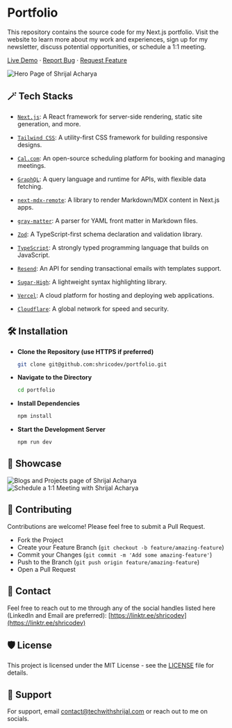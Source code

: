 # Portfolio

This repository contains the source code for my Next.js portfolio. Visit the
website to learn more about my work and experiences, sign up for my newsletter,
discuss potential opportunities, or schedule a 1:1 meeting.

[Live Demo](https://www.techwithshrijal.com) ·
[Report Bug](https://github.com/shricodev/portfolio/issues) ·
[Request Feature](https://github.com/shricodev/portfolio/issues)

![Hero Page of Shrijal Acharya](https://github.com/user-attachments/assets/bfb2b98e-7f65-46d5-ae05-548b25745f7c)

## 🪄 Tech Stacks

- [`Next.js`](https://nextjs.org): A React framework for server-side rendering,
  static site generation, and more.
- [`Tailwind CSS`](https://tailwindcss.com): A utility-first CSS framework for
  building responsive designs.

- [`Cal.com`](https://cal.com): An open-source scheduling platform for booking
  and managing meetings.

- [`GraphQL`](https://graphql.org): A query language and runtime for APIs, with
  flexible data fetching.

- [`next-mdx-remote`](https://github.com/hashicorp/next-mdx-remote): A library
  to render Markdown/MDX content in Next.js apps.

- [`gray-matter`](https://github.com/jonschlinkert/gray-matter): A parser for
  YAML front matter in Markdown files.

- [`Zod`](https://zod.dev): A TypeScript-first schema declaration and validation
  library.
- [`TypeScript`](https://www.typescriptlang.org): A strongly typed programming
  language that builds on JavaScript.

- [`Resend`](https://resend.com): An API for sending transactional emails with
  templates support.

- [`Sugar-High`](https://www.npmjs.com/package/sugar-high): A lightweight syntax
  highlighting library.

- [`Vercel`](https://vercel.com): A cloud platform for hosting and deploying web
  applications.
- [`Cloudflare`](https://www.cloudflare.com): A global network for speed and
  security.

## 🛠️ Installation

- **Clone the Repository (use HTTPS if preferred)**

  ```bash
  git clone git@github.com:shricodev/portfolio.git
  ```

- **Navigate to the Directory**

  ```bash
  cd portfolio
  ```

- **Install Dependencies**

  ```bash
  npm install
  ```

- **Start the Development Server**

  ```bash
  npm run dev
  ```

## 🚀 Showcase

![Blogs and Projects page of Shrijal Acharya](https://github.com/user-attachments/assets/94c4fcc7-31b8-4bd6-96e0-10e0b5620a14)
![Schedule a 1:1 Meeting with Shrijal Acharya](https://github.com/user-attachments/assets/72f3c8ce-4d1e-4ca3-96bd-b39c2d64636d)

## 🤝 Contributing

Contributions are welcome! Please feel free to submit a Pull Request.

- Fork the Project
- Create your Feature Branch (`git checkout -b feature/amazing-feature`)
- Commit your Changes (`git commit -m 'Add some amazing-feature'`)
- Push to the Branch (`git push origin feature/amazing-feature`)
- Open a Pull Request

## 💬 Contact

Feel free to reach out to me through any of the social handles listed here
(LinkedIn and Email are preferred):
[https://linktr.ee/shricodev](https://linktr.ee/shricodev)

## 🛡️ License

This project is licensed under the MIT License - see the
[LICENSE](https://github.com/shricodev/portfolio/blob/main/LICENSE) file for
details.

## 👋 Support

For support, email
[contact@techwithshrijal.com](mailto:contact@techwithshrijal.com) or reach out
to me on socials.
